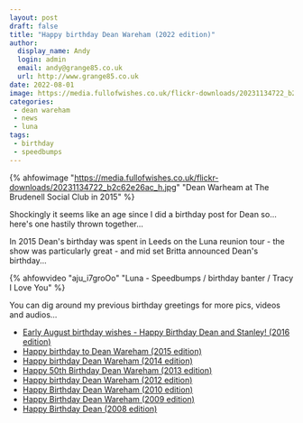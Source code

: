 ```yaml
---
layout: post
draft: false
title: "Happy birthday Dean Wareham (2022 edition)"
author: 
  display_name: Andy
  login: admin
  email: andy@grange85.co.uk
  url: http://www.grange85.co.uk
date: 2022-08-01
image: https://media.fullofwishes.co.uk/flickr-downloads/20231134722_b2c62e26ac_h.jpg
categories:
 - dean wareham
 - news
 - luna
tags:
 - birthday
 - speedbumps
---
```

{% ahfowimage "https://media.fullofwishes.co.uk/flickr-downloads/20231134722_b2c62e26ac_h.jpg" "Dean Warheam at The Brudenell Social Club in 2015" %}

Shockingly it seems like an age since I did a birthday post for Dean so... here's one hastily thrown together...

In 2015 Dean's birthday was spent in Leeds on the Luna reunion tour - the show was particularly great - and mid set Britta announced Dean's birthday...

{% ahfowvideo "aju_i7groOo" "Luna - Speedbumps / birthday banter / Tracy I Love You" %}

You can dig around my previous birthday greetings for more pics, videos and audios...
<ul id="searchResults" class="list-group list-group-flush"><li class="list-group-item"><a href="/2016/08/01/early-august-brithday-wishes-to-dean-and-stanley/">Early August birthday wishes - Happy Birthday Dean and Stanley! (2016 edition)</a></li><li class="list-group-item"><a href="/2015/08/01/happy-birthday-to-dean-wareham-2015-edition/">Happy birthday to Dean Wareham (2015 edition)</a></li><li class="list-group-item"><a href="/2014/08/01/happy-birthday-dean-wareham-2014-edition/">Happy birthday Dean Wareham (2014 edition)</a></li><li class="list-group-item"><a href="/2013/08/01/happy-50th-birthday-dean-wareham/">Happy 50th Birthday Dean Wareham (2013 edition)</a></li><li class="list-group-item"><a href="/2012/08/01/happy-birthday-dean-wareham-3/">Happy birthday Dean Wareham (2012 edition)</a></li><li class="list-group-item"><a href="/2010/08/01/happy-birthday-dean-wareham-2/">Happy Birthday Dean Wareham (2010 edition)</a></li><li class="list-group-item"><a href="/2009/08/01/happy-birthday-dean-wareham/">Happy Birthday Dean Wareham (2009 edition)</a></li><li class="list-group-item"><a href="/2008/08/01/happy-birthday-dean-2/">Happy Birthday Dean (2008 edition)</a></li></ul>
